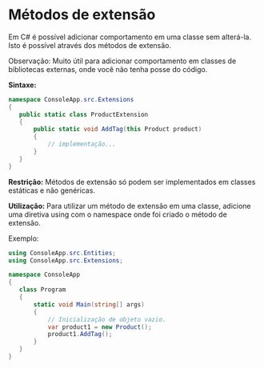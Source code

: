 # Métodos de extensão

Em C# é possível adicionar comportamento em uma classe sem alterá-la. Isto é possível através dos métodos de extensão.

Observação: Muito útil para adicionar comportamento em classes de bibliotecas externas, onde você não tenha posse do código.

**Sintaxe:**
```csharp
namespace ConsoleApp.src.Extensions
{
   public static class ProductExtension
   {
       public static void AddTag(this Product product)
       {
           // implementação...
       }
   }
}
```

**Restrição:** Métodos de extensão só podem ser implementados em classes estáticas e não genéricas.

**Utilização:** Para utilizar um método de extensão em uma classe, adicione uma diretiva using com o namespace onde foi criado o método de extensão.

Exemplo:
```csharp
using ConsoleApp.src.Entities;
using ConsoleApp.src.Extensions;

namespace ConsoleApp
{
   class Program
   {
       static void Main(string[] args)
       {
           // Inicialização de objeto vazio.
           var product1 = new Product();
           product1.AddTag();
       }
   }
}
```